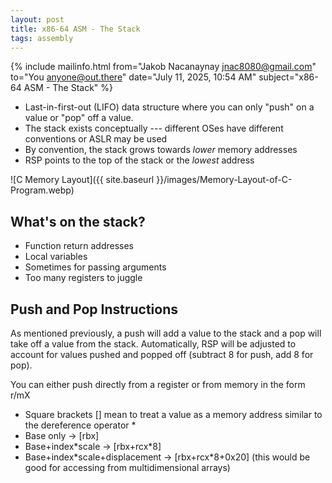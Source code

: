 ```yaml
---
layout: post
title: x86-64 ASM - The Stack
tags: assembly
---
```


{% include mailinfo.html from="Jakob Nacanaynay <jnac8080@gmail.com>" to="You <anyone@out.there>" date="July 11, 2025, 10:54 AM" subject="x86-64 ASM - The Stack" %}

- Last-in-first-out (LIFO) data structure where you can only "push" on a value or "pop" off a value.
- The stack exists conceptually --- different OSes have different conventions or ASLR may be used
- By convention, the stack grows towards *lower* memory addresses
- RSP points to the top of the stack or the *lowest* address

![C Memory Layout]({{ site.baseurl }}/images/Memory-Layout-of-C-Program.webp)

## What's on the stack?

- Function return addresses
- Local variables
- Sometimes for passing arguments
- Too many registers to juggle

## Push and Pop Instructions

As mentioned previously, a push will add a value to the stack and a pop will take off a value from the stack. Automatically, RSP will be adjusted to account for values pushed and popped off (subtract 8 for push, add 8 for pop).

You can either push directly from a register or from memory in the form r/mX

- Square brackets [] mean to treat a value as a memory address similar to the dereference operator *
- Base only -> [rbx]
- Base+index\*scale -> [rbx+rcx*8]
- Base+index\*scale+displacement -> [rbx+rcx*8+0x20] (this would be good for accessing from multidimensional arrays)
